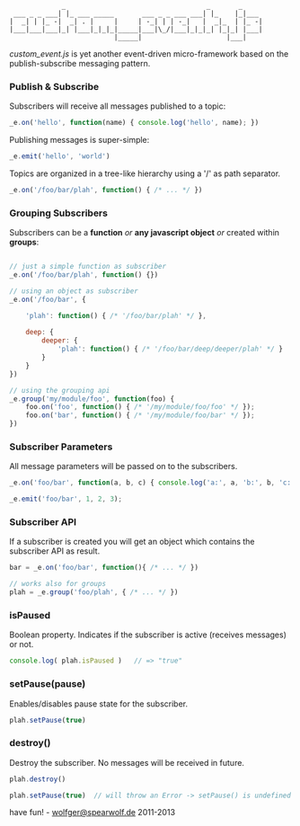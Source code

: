 ```text
             _                                   _       _     
 ___ _ _ ___| |_ ___ _____       ___ _ _ ___ ___| |_    |_|___ 
|  _| | |_ -|  _| . |     |     | -_| | | -_|   |  _|_  | |_ -|
|___|___|___|_| |___|_|_|_|_____|___|\_/|___|_|_|_| |_|_| |___|
                          |_____|                     |___|    
```

*custom_event.js* is yet another event-driven micro-framework
based on the publish-subscribe messaging pattern.


### Publish & Subscribe

Subscribers will receive all messages published to a topic:

```javascript
_e.on('hello', function(name) { console.log('hello', name); })
```

Publishing messages is super-simple:

```javascript
_e.emit('hello', 'world')
```

Topics are organized in a tree-like hierarchy using a '/' as path separator.

```javascript
_e.on('/foo/bar/plah', function() { /* ... */ })
```


### Grouping Subscribers

Subscribers can be a __function__ _or_ __any javascript object__ _or_ created within __groups__:

```javascript

// just a simple function as subscriber
_e.on('/foo/bar/plah', function() {})

// using an object as subscriber
_e.on('/foo/bar', {

    'plah': function() { /* '/foo/bar/plah' */ },
    
    deep: {
        deeper: {
            'plah': function() { /* '/foo/bar/deep/deeper/plah' */ }
        }
    }
})

// using the grouping api
_e.group('my/module/foo', function(foo) {
    foo.on('foo', function() { /* '/my/module/foo/foo' */ });
    foo.on('bar', function() { /* '/my/module/foo/bar' */ });
})

```


### Subscriber Parameters

All message parameters will be passed on to the subscribers.

```javascript
_e.on('foo/bar', function(a, b, c) { console.log('a:', a, 'b:', b, 'c:', c); })

_e.emit('foo/bar', 1, 2, 3);
```


### Subscriber API

If a subscriber is created you will get an object
which contains the subscriber API as result.

```javascript
bar = _e.on('foo/bar', function(){ /* ... */ })

// works also for groups
plah = _e.group('foo/plah', { /* ... */ })
```

### isPaused

Boolean property. Indicates if the subscriber is active (receives messages) or not.

```javascript
console.log( plah.isPaused )   // => "true"
```

### setPause(pause)

Enables/disables pause state for the subscriber.

```javascript
plah.setPause(true)
```

### destroy()

Destroy the subscriber. No messages will be received in future.

```javascript
plah.destroy()

plah.setPause(true)  // will throw an Error -> setPause() is undefined
```



have fun! -
wolfger@spearwolf.de
2011-2013
